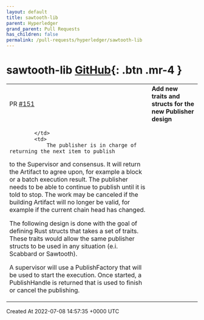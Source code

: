 ```yaml
---
layout: default
title: sawtooth-lib
parent: Hyperledger
grand_parent: Pull Requests
has_children: false
permalink: /pull-requests/hyperledger/sawtooth-lib
---
```


# sawtooth-lib <span class="fs-3 right-align">[GitHub](https://github.com/hyperledger/sawtooth-lib){: .btn .mr-4 }</span>


<div>
    <table>
        <tr>
            <td>
                PR <a href="https://github.com/hyperledger/sawtooth-lib/pull/151" class=".btn">#151</a>
            </td>
            <td>
                <b>
                    Add new traits and structs for the new Publisher design
                </b>
            </td>
        </tr>
        <tr>
            <td>
                
            </td>
            <td>
                The publisher is in charge of returning the next item to publish
to the Supervisor and consensus. It will return the Artifact to
agree upon, for example a block or a batch execution result.
The publisher needs to be able to continue to publish until it is
told to stop. The work may be canceled if the building Artifact
will no longer be valid, for example if the current chain head has changed.

The following design is done with the goal of defining Rust structs that
takes a set of traits. These traits would allow the same publisher structs
 to be used in any situation (e.i. Scabbard or Sawtooth).

A supervisor will use a PublishFactory that will be used to start
the execution. Once started, a PublishHandle is returned that is used
to finish or cancel the publishing.
            </td>
        </tr>
    </table>
    <div class="right-align">
        Created At 2022-07-08 14:57:35 +0000 UTC
    </div>
</div>

